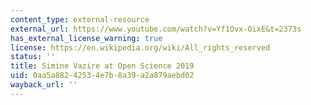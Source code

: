 ```yaml
---
content_type: external-resource
external_url: https://www.youtube.com/watch?v=Yf1Ovx-OixE&t=2373s
has_external_license_warning: true
license: https://en.wikipedia.org/wiki/All_rights_reserved
status: ''
title: Simine Vazire at Open Science 2019
uid: 0aa5a882-4253-4e7b-8a39-a2a879aebd02
wayback_url: ''
---
```

